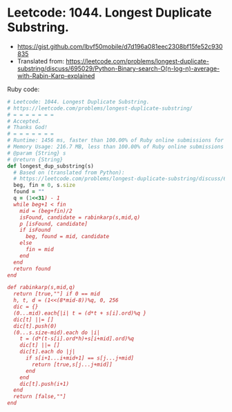 # Leetcode: 1044. Longest Duplicate Substring.

- https://gist.github.com/lbvf50mobile/d7d196a081eec2308bf15fe52c930835
- Translated from: https://leetcode.com/problems/longest-duplicate-substring/discuss/695029/Python-Binary-search-O(n-log-n)-average-with-Rabin-Karp-explained
 
Ruby code:
```Ruby
# Leetcode: 1044. Longest Duplicate Substring.
# https://leetcode.com/problems/longest-duplicate-substring/
# = = = = = = =
# Accepted.
# Thanks God!
# = = = = = = =
# Runtime: 1456 ms, faster than 100.00% of Ruby online submissions for Longest Duplicate Substring.
# Memory Usage: 216.7 MB, less than 100.00% of Ruby online submissions for Longest Duplicate Substring.
# @param {String} s
# @return {String}
def longest_dup_substring(s)
  # Based on (translated from Python):
  # https://leetcode.com/problems/longest-duplicate-substring/discuss/695029/Python-Binary-search-O(n-log-n)-average-with-Rabin-Karp-explained
  beg, fin = 0, s.size
  found = ""
  q = (1<<31) - 1
  while beg+1 < fin
    mid = (beg+fin)/2
    isFound, candidate = rabinkarp(s,mid,q)
    p [isFound, candidate]
    if isFound
      beg, found = mid, candidate
    else
      fin = mid
    end
  end
  return found
end

def rabinkarp(s,mid,q)
  return [true,""] if 0 == mid
  h, t, d = (1<<(8*mid-8))%q, 0, 256
  dic = {}
  (0...mid).each{|i| t = (d*t + s[i].ord)%q }
  dic[t] ||= []
  dic[t].push(0)
  (0...s.size-mid).each do |i|
    t = (d*(t-s[i].ord*h)+s[i+mid].ord)%q
    dic[t] ||= []
    dic[t].each do |j|
      if s[i+1...i+mid+1] == s[j...j+mid]
        return [true,s[j...j+mid]]
      end
    end
    dic[t].push(i+1)
  end
  return [false,""]
end
```
